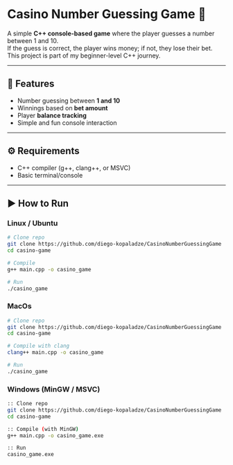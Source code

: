 # Casino Number Guessing Game 🎰

A simple **C++ console-based game** where the player guesses a number between 1 and 10.  
If the guess is correct, the player wins money; if not, they lose their bet.  
This project is part of my beginner-level C++ journey.

---

## 📌 Features
- Number guessing between **1 and 10**
- Winnings based on **bet amount**
- Player **balance tracking**
- Simple and fun console interaction

---

## ⚙️ Requirements
- C++ compiler (g++, clang++, or MSVC)
- Basic terminal/console

---

## ▶️ How to Run

### **Linux / Ubuntu**
```bash
# Clone repo
git clone https://github.com/diego-kopaladze/CasinoNumberGuessingGame
cd casino-game

# Compile
g++ main.cpp -o casino_game

# Run
./casino_game
```
### **MacOs**
```bash
# Clone repo
git clone https://github.com/diego-kopaladze/CasinoNumberGuessingGame
cd casino-game

# Compile with clang
clang++ main.cpp -o casino_game

# Run
./casino_game
```

### **Windows (MinGW / MSVC)**
```bash
:: Clone repo
git clone https://github.com/diego-kopaladze/CasinoNumberGuessingGame
cd casino-game

:: Compile (with MinGW)
g++ main.cpp -o casino_game.exe

:: Run
casino_game.exe
```
